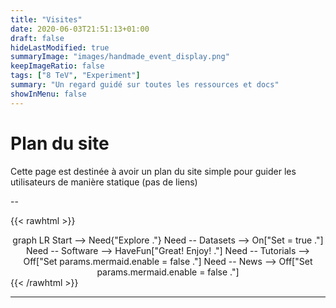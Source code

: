```yaml
---
title: "Visites"
date: 2020-06-03T21:51:13+01:00
draft: false
hideLastModified: true
summaryImage: "images/handmade_event_display.png"
keepImageRatio: false
tags: ["8 TeV", "Experiment"]
summary: "Un regard guidé sur toutes les ressources et docs"
showInMenu: false
---
```


# Plan du site
Cette page est destinée à avoir un plan du site simple pour guider les utilisateurs de manière statique (pas de liens)

--

{{< rawhtml >}}
<script async src="https://unpkg.com/mermaid@8.2.3/dist/mermaid.min.js"></script>

<CENTER>
<div class="mermaid">
graph LR
Start --> Need{"Explore ."}
Need -- Datasets --> On["Set = true ."]
Need -- Software --> HaveFun["Great!  Enjoy! ."]
Need -- Tutorials --> Off["Set params.mermaid.enable = false ."]
Need -- News --> Off["Set params.mermaid.enable = false ."]
</div>
</CENTER>
{{< /rawhtml >}}

---
